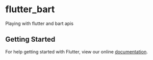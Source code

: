 # flutter_bart

Playing with flutter and bart apis

## Getting Started

For help getting started with Flutter, view our online
[documentation](https://flutter.io/).
